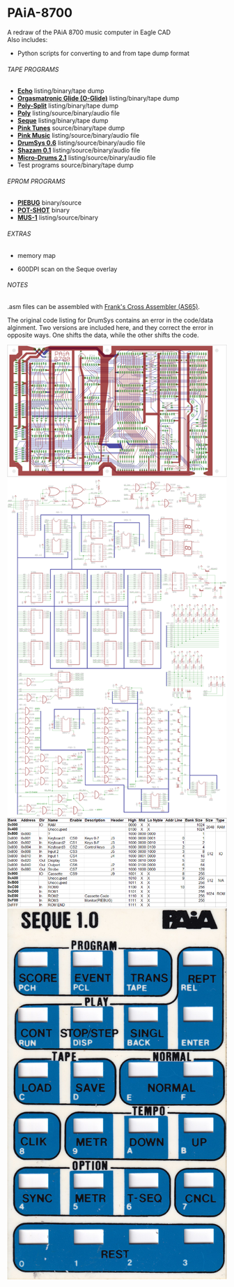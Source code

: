 # PAiA-8700
A redraw of the PAiA 8700 music computer in Eagle CAD</br>
Also includes:</br>
 - Python scripts for converting to and from tape dump format

 ###### TAPE PROGRAMS ######
 - [**Echo**](Tape%20Programs/Echo/) listing/binary/tape dump
 - [**Orgasmatronic Glide (O-Glide)**](Tape%20Programs/O-Glide) listing/binary/tape dump
 - [**Poly-Split**](Tape%20Programs/Poly-Split/) listing/binary/tape dump
 - [**Poly**](Tape%20Programs/Poly/) listing/source/binary/audio file
 - [**Seque**](Tape%20Programs/Seque/) listing/binary/tape dump
 - [**Pink Tunes**](Tape%20Programs/Pink%20Tunes/) source/binary/tape dump
 - [**Pink Music**](Tape%20Programs/Pink%20Music/) listing/source/binary/audio file
 - [**DrumSys 0.6**](Tape%20Programs/DRUMSYS%2006/) listing/source/binary/audio file
 - [**Shazam 0.1**](Tape%20Programs/SHAZAM/) listing/source/binary/audio file
 - [**Micro-Drums 2.1**](Tape%20Programs/Micro-Drums/) listing/source/binary/audio file
 - Test programs source/binary/tape dump

###### EPROM PROGRAMS ######
 - [**PIEBUG**](EPROM%20Programs/PIEBUG) binary/source
 - [**POT-SHOT**](EPROM%20Programs/POT-SHOT) binary
 - [**MUS-1**](EPROM%20Programs/MUS-1) listing/source/binary
 
###### EXTRAS ######
 - memory map
 
 - 600DPI scan on the Seque overlay

###### NOTES ######
.asm files can be assembled with [Frank's Cross Assembler (AS65)](http://www.kingswood-consulting.co.uk/assemblers/).

The original code listing for DrumSys contains an error in the code/data alginment. Two versions are included here, and they correct the error in opposite ways. One shifts the data, while the other shifts the code.

![PCB](https://github.com/Skidlz/PAiA-8700/blob/master/PAiA%208700%20Redraw%20white%20PCB.png)
![Schematic](https://github.com/Skidlz/PAiA-8700/blob/master/PAiA%208700%20Redraw%20white.png)
![Memory Map](https://github.com/Skidlz/PAiA-8700/blob/master/Memory%20Map.png)
![Overlay](https://github.com/Skidlz/PAiA-8700/blob/master/Paia%20Seque%201.0%20Overlay%20(600dpi).jpg)

